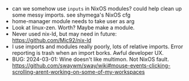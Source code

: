 * can we somehow use `inputs` in NixOS modules? could help clean up some messy
  imports. see shymega's NixOS cfg
* home-manager module needs to take user as arg
* Look at linux-zen. Worth? Maybe make a module.
* Never used nix-ld, but may need in future: https://github.com/Mic92/nix-ld
* I use imports and modules really poorly, lots of relative imports. Error
  reporting is trash when an import borks. Awful developer UX.
* BUG: 2024-03-01: Wine doesn't like multimon. Not NixOS fault.
  https://github.com/swaywm/sway/wiki#mouse-events-clicking-scrolling-arent-working-on-some-of-my-workspaces
